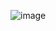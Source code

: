 ![image](https://user-images.githubusercontent.com/64565005/171325771-18983172-d62f-49d3-99cd-507743577cfc.png)
